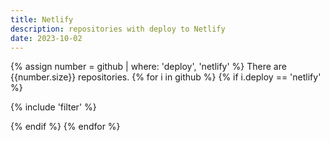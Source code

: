 ```yaml
---
title: Netlify
description: repositories with deploy to Netlify
date: 2023-10-02
---
```

{% assign number = github | where: 'deploy', 'netlify' %}
There are {{number.size}} repositories.
{% for i in github %}
{% if i.deploy == 'netlify' %}

{% include 'filter' %}

{% endif %}
{% endfor %}